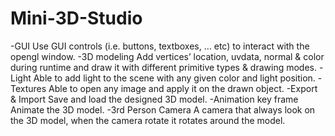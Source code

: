 # Mini-3D-Studio

-GUI
Use GUI controls (i.e. buttons, textboxes, … etc) to interact with the 
opengl window.
-3D modeling
Add vertices’ location, uvdata, normal & color during runtime and draw 
it with different primitive types & drawing modes.
-Light
Able to add light to the scene with any given color and light 
position.
-Textures
Able to open any image and apply it on the drawn object.
-Export & Import
Save and load the designed 3D model.
-Animation key frame
Animate the 3D model.
-3rd Person Camera
A camera that always look on the 3D model, when the camera rotate it 
rotates around the model.
